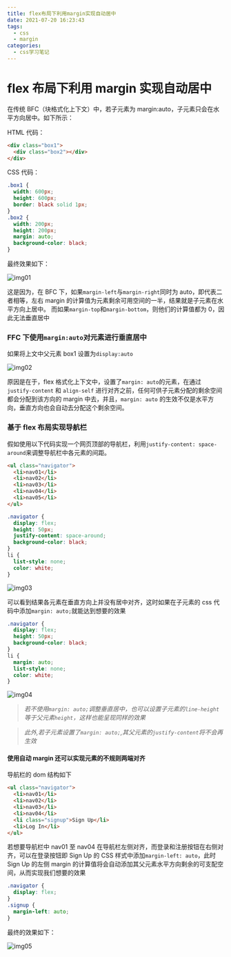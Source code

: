 ```yaml
---
title: flex布局下利用margin实现自动居中
date: 2021-07-20 16:23:43
tags:
  - css
  - margin
categories:
  - css学习笔记
---
```


# flex 布局下利用 margin 实现自动居中

在传统 BFC（块格式化上下文）中，若子元素为 margin:auto，子元素只会在水平方向居中。如下所示：

HTML 代码：

```HTML
<div class="box1">
  <div class="box2"></div>
</div>
```

CSS 代码：

```CSS
.box1 {
  width: 600px;
  height: 600px;
  border: black solid 1px;
}
.box2 {
  width: 200px;
  height: 200px;
  margin: auto;
  background-color: black;
}
```

最终效果如下：

![img01](20210720164514.png)

这是因为，在 BFC 下，如果`margin-left`与`margin-right`同时为 auto，即代表二者相等，左右 margin 的计算值为元素剩余可用空间的一半，结果就是子元素在水平方向上居中。
而如果`margin-top`和`margin-bottom`，则他们的计算值都为 0，因此无法垂直居中

### FFC 下使用`margin:auto`对元素进行垂直居中

如果将上文中父元素 box1 设置为`display:auto`

![img02](20210720170100.png)

原因是在于，flex 格式化上下文中，设置了`margin: auto`的元素，在通过 `justify-content` 和 `align-self` 进行对齐之前，任何可供子元素分配的剩余空间都会分配到该方向的 margin 中去，并且，`margin: auto` 的生效不仅是水平方向，垂直方向也会自动去分配这个剩余空间。

### 基于 flex 布局实现导航栏

假如使用以下代码实现一个网页顶部的导航栏，利用`justify-content: space-around`来调整导航栏中各元素的间距。

```HTML
<ul class="navigator">
  <li>nav01</li>
  <li>nav02</li>
  <li>nav03</li>
  <li>nav04</li>
  <li>nav05</li>
</ul>
```

```CSS
.navigator {
  display: flex;
  height: 50px;
  justify-content: space-around;
  background-color: black;
}
li {
  list-style: none;
  color: white;
}
```

![img03](20210720172014.png)

可以看到结果各元素在垂直方向上并没有居中对齐，这时如果在子元素的 css 代码中添加`margin: auto;`就能达到想要的效果

```CSS
.navigator {
  display: flex;
  height: 50px;
  background-color: black;
}
li {
  margin: auto;
  list-style: none;
  color: white;
}
```

![img04](20210720172811.png)

> _若不使用`margin: auto;`调整垂直居中，也可以设置子元素的`line-height`等于父元素`height`，这样也能呈现同样的效果_

> _此外,若子元素设置了`margin: auto;`,其父元素的`justify-content`将不会再生效_

#### 使用自动 margin 还可以实现元素的不规则两端对齐

导航栏的 dom 结构如下

```HTML
<ul class="navigator">
  <li>nav01</li>
  <li>nav02</li>
  <li>nav03</li>
  <li>nav04</li>
  <li class="signup">Sign Up</li>
  <li>Log In</li>
</ul>
```

若想要导航栏中 nav01 至 nav04 在导航栏左侧对齐，而登录和注册按钮在右侧对齐，可以在登录按钮即 Sign Up 的 CSS 样式中添加`margin-left: auto`，此时 Sign Up 的左侧 margin 的计算值将会自动添加其父元素水平方向剩余的可支配空间，从而实现我们想要的效果

```CSS
.navigator {
  display: flex;
}
.signup {
  margin-left: auto;
}
```
最终的效果如下：

![img05](20210720174355.png)
